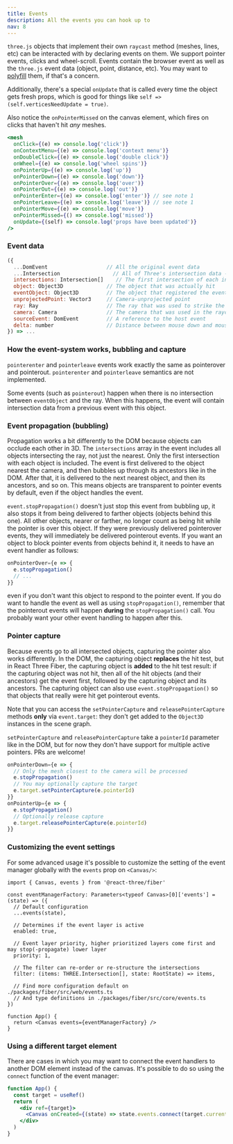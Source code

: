 ```yaml
---
title: Events
description: All the events you can hook up to
nav: 8
---
```


`three.js` objects that implement their own `raycast` method (meshes, lines, etc) can be interacted with by declaring events on them. We support pointer events, clicks and wheel-scroll. Events contain the browser event as well as the `three.js` event data (object, point, distance, etc). You may want to [polyfill](https://github.com/jquery/PEP) them, if that's a concern.

Additionally, there's a special `onUpdate` that is called every time the object gets fresh props, which is good for things like `self => (self.verticesNeedUpdate = true)`.

Also notice the `onPointerMissed` on the canvas element, which fires on clicks that haven't hit _any_ meshes.

```jsx
<mesh
  onClick={(e) => console.log('click')}
  onContextMenu={(e) => console.log('context menu')}
  onDoubleClick={(e) => console.log('double click')}
  onWheel={(e) => console.log('wheel spins')}
  onPointerUp={(e) => console.log('up')}
  onPointerDown={(e) => console.log('down')}
  onPointerOver={(e) => console.log('over')}
  onPointerOut={(e) => console.log('out')}
  onPointerEnter={(e) => console.log('enter')} // see note 1
  onPointerLeave={(e) => console.log('leave')} // see note 1
  onPointerMove={(e) => console.log('move')}
  onPointerMissed={() => console.log('missed')}
  onUpdate={(self) => console.log('props have been updated')}
/>
```

### Event data

```jsx
({
  ...DomEvent                   // All the original event data
  ...Intersection                 // All of Three's intersection data - see note 2
  intersections: Intersection[]    // The first intersection of each intersected object
  object: Object3D              // The object that was actually hit
  eventObject: Object3D         // The object that registered the event
  unprojectedPoint: Vector3     // Camera-unprojected point
  ray: Ray                      // The ray that was used to strike the object
  camera: Camera                // The camera that was used in the raycaster
  sourceEvent: DomEvent         // A reference to the host event
  delta: number                 // Distance between mouse down and mouse up event in pixels
}) => ...
```

### How the event-system works, bubbling and capture

<Hint>

`pointerenter` and `pointerleave` events work exactly the same as pointerover and pointerout.
`pointerenter` and `pointerleave` semantics are not implemented.

</Hint>

<Hint>

Some events (such as `pointerout`) happen when there is no intersection between `eventObject` and
the ray. When this happens, the event will contain intersection data from a previous event with
this object.

</Hint>

### Event propagation (bubbling)

Propagation works a bit differently to the DOM because objects can occlude each other in 3D. The `intersections` array in the event includes all objects intersecting the ray, not just the nearest. Only the first intersection with each object is included.
The event is first delivered to the object nearest the camera, and then bubbles up through its ancestors like in the DOM. After that, it is delivered to the next nearest object, and then its ancestors, and so on. This means objects are transparent to pointer events by default, even if the object handles the event.

`event.stopPropagation()` doesn't just stop this event from bubbling up, it also stops it from being delivered to farther objects (objects behind this one). All other objects, nearer or farther, no longer count as being hit while the pointer is over this object. If they were previously delivered pointerover events, they will immediately be delivered pointerout events. If you want an object to block pointer events from objects behind it, it needs to have an event handler as follows:

```jsx
onPointerOver={e => {
  e.stopPropagation()
  // ...
}}
```

even if you don't want this object to respond to the pointer event. If you do want to handle the event as well as using `stopPropagation()`, remember that the pointerout events will happen **during** the `stopPropagation()` call. You probably want your other event handling to happen after this.

### Pointer capture

Because events go to all intersected objects, capturing the pointer also works differently. In the DOM, the capturing object **replaces** the hit test, but in React Three Fiber, the capturing object is **added** to the hit test result: if the capturing object was not hit, then all of the hit objects (and their ancestors) get the event first, followed by the capturing object and its ancestors. The capturing object can also use `event.stopPropagation()` so that objects that really were hit get pointerout events.

Note that you can access the `setPointerCapture` and `releasePointerCapture` methods **only** via `event.target`: they don't get added to the `Object3D` instances in the scene graph.

`setPointerCapture` and `releasePointerCapture` take a `pointerId` parameter like in the DOM, but for now they don't have support for multiple active pointers. PRs are welcome!

```jsx
onPointerDown={e => {
  // Only the mesh closest to the camera will be processed
  e.stopPropagation()
  // You may optionally capture the target
  e.target.setPointerCapture(e.pointerId)
}}
onPointerUp={e => {
  e.stopPropagation()
  // Optionally release capture
  e.target.releasePointerCapture(e.pointerId)
}}
```

### Customizing the event settings

For some advanced usage it's possible to customize the setting of the event manager globally with the `events` prop on `<Canvas/>`:

```tsx
import { Canvas, events } from '@react-three/fiber'

const eventManagerFactory: Parameters<typeof Canvas>[0]['events'] = (state) => ({
  // Default configuration
  ...events(state),

  // Determines if the event layer is active
  enabled: true,

  // Event layer priority, higher prioritized layers come first and may stop(-propagate) lower layer
  priority: 1,

  // The filter can re-order or re-structure the intersections
  filter: (items: THREE.Intersection[], state: RootState) => items,

  // Find more configuration default on ./packages/fiber/src/web/events.ts
  // And type definitions in ./packages/fiber/src/core/events.ts
})

function App() {
  return <Canvas events={eventManagerFactory} />
}
```

### Using a different target element

There are cases in which you may want to connect the event handlers to another DOM element instead of the canvas. It's possible to do so using the `connect` function of the event manager:

```jsx
function App() {
  const target = useRef()
  return (
    <div ref={target}>
      <Canvas onCreated={(state) => state.events.connect(target.current)}></Canvas>
    </div>
  )
}
```